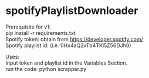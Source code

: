 # spotifyPlaylistDownloader

Prerequisite for v1:  
pip install -r requirements.txt  
Spotify token: obtain from https://developer.spotify.com/  
Spotify playlist id: (i.e. 0Hx4aQ2xTb4TKl5Z56DJh0) 

Uses:  
Input token and playlist id in the Variables Section.   
run the code: python scrapper.py 

